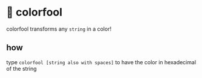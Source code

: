 # 🎨 colorfool

colorfool transforms any `string` in a color!

## how
type `colorfool [string also with spaces]` to have the color in hexadecimal of the string